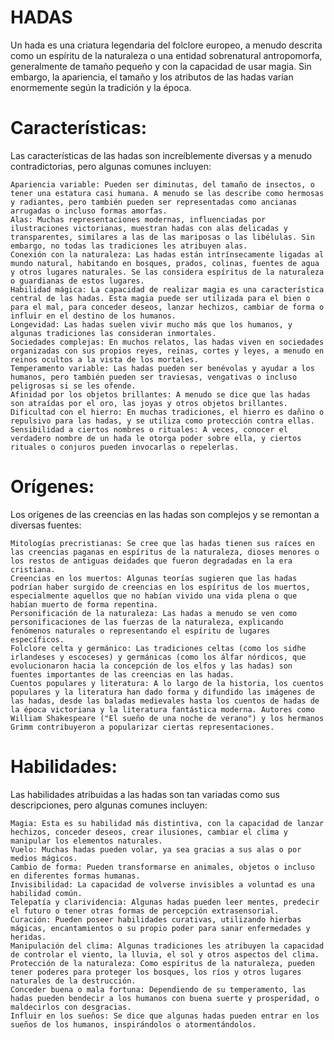 # HADAS

Un hada es una criatura legendaria del folclore europeo, a menudo descrita como un espíritu de la naturaleza o una entidad sobrenatural antropomorfa, generalmente de tamaño pequeño y con la capacidad de usar magia. Sin embargo, la apariencia, el tamaño y los atributos de las hadas varían enormemente según la tradición y la época.
 
# Características:

Las características de las hadas son increíblemente diversas y a menudo contradictorias, pero algunas comunes incluyen:

    Apariencia variable: Pueden ser diminutas, del tamaño de insectos, o tener una estatura casi humana. A menudo se las describe como hermosas y radiantes, pero también pueden ser representadas como ancianas arrugadas o incluso formas amorfas.
    Alas: Muchas representaciones modernas, influenciadas por ilustraciones victorianas, muestran hadas con alas delicadas y transparentes, similares a las de las mariposas o las libélulas. Sin embargo, no todas las tradiciones les atribuyen alas.
    Conexión con la naturaleza: Las hadas están intrínsecamente ligadas al mundo natural, habitando en bosques, prados, colinas, fuentes de agua y otros lugares naturales. Se las considera espíritus de la naturaleza o guardianas de estos lugares.
    Habilidad mágica: La capacidad de realizar magia es una característica central de las hadas. Esta magia puede ser utilizada para el bien o para el mal, para conceder deseos, lanzar hechizos, cambiar de forma o influir en el destino de los humanos.
    Longevidad: Las hadas suelen vivir mucho más que los humanos, y algunas tradiciones las consideran inmortales.
    Sociedades complejas: En muchos relatos, las hadas viven en sociedades organizadas con sus propios reyes, reinas, cortes y leyes, a menudo en reinos ocultos a la vista de los mortales.
    Temperamento variable: Las hadas pueden ser benévolas y ayudar a los humanos, pero también pueden ser traviesas, vengativas o incluso peligrosas si se les ofende.
    Afinidad por los objetos brillantes: A menudo se dice que las hadas son atraídas por el oro, las joyas y otros objetos brillantes.
    Dificultad con el hierro: En muchas tradiciones, el hierro es dañino o repulsivo para las hadas, y se utiliza como protección contra ellas.
    Sensibilidad a ciertos nombres o rituales: A veces, conocer el verdadero nombre de un hada le otorga poder sobre ella, y ciertos rituales o conjuros pueden invocarlas o repelerlas.

# Orígenes:

Los orígenes de las creencias en las hadas son complejos y se remontan a diversas fuentes:

    Mitologías precristianas: Se cree que las hadas tienen sus raíces en las creencias paganas en espíritus de la naturaleza, dioses menores o los restos de antiguas deidades que fueron degradadas en la era cristiana.
    Creencias en los muertos: Algunas teorías sugieren que las hadas podrían haber surgido de creencias en los espíritus de los muertos, especialmente aquellos que no habían vivido una vida plena o que habían muerto de forma repentina.
    Personificación de la naturaleza: Las hadas a menudo se ven como personificaciones de las fuerzas de la naturaleza, explicando fenómenos naturales o representando el espíritu de lugares específicos.
    Folclore celta y germánico: Las tradiciones celtas (como los sidhe irlandeses y escoceses) y germánicas (como los álfar nórdicos, que evolucionaron hacia la concepción de los elfos y las hadas) son fuentes importantes de las creencias en las hadas.
    Cuentos populares y literatura: A lo largo de la historia, los cuentos populares y la literatura han dado forma y difundido las imágenes de las hadas, desde las baladas medievales hasta los cuentos de hadas de la época victoriana y la literatura fantástica moderna. Autores como William Shakespeare ("El sueño de una noche de verano") y los hermanos Grimm contribuyeron a popularizar ciertas representaciones.

# Habilidades:

Las habilidades atribuidas a las hadas son tan variadas como sus descripciones, pero algunas comunes incluyen:

    Magia: Esta es su habilidad más distintiva, con la capacidad de lanzar hechizos, conceder deseos, crear ilusiones, cambiar el clima y manipular los elementos naturales.
    Vuelo: Muchas hadas pueden volar, ya sea gracias a sus alas o por medios mágicos.
    Cambio de forma: Pueden transformarse en animales, objetos o incluso en diferentes formas humanas.
    Invisibilidad: La capacidad de volverse invisibles a voluntad es una habilidad común.
    Telepatía y clarividencia: Algunas hadas pueden leer mentes, predecir el futuro o tener otras formas de percepción extrasensorial.
    Curación: Pueden poseer habilidades curativas, utilizando hierbas mágicas, encantamientos o su propio poder para sanar enfermedades y heridas.
    Manipulación del clima: Algunas tradiciones les atribuyen la capacidad de controlar el viento, la lluvia, el sol y otros aspectos del clima.
    Protección de la naturaleza: Como espíritus de la naturaleza, pueden tener poderes para proteger los bosques, los ríos y otros lugares naturales de la destrucción.
    Conceder buena o mala fortuna: Dependiendo de su temperamento, las hadas pueden bendecir a los humanos con buena suerte y prosperidad, o maldecirlos con desgracias.
    Influir en los sueños: Se dice que algunas hadas pueden entrar en los sueños de los humanos, inspirándolos o atormentándolos.
